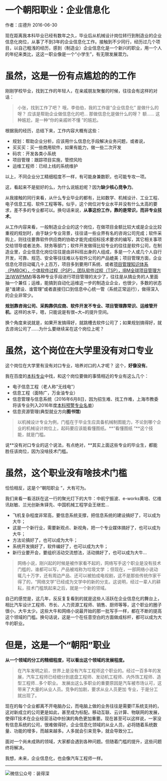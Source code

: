 # 一个朝阳职业：企业信息化

作者：庄德升        2016-06-30

现在距离我本科毕业已经有数年之久，毕业后从机械设计岗位转行到制造业的企业信息化岗位，从事了不到3年的企业信息化工作。接触到不少同行，经历过几个项目，以自己粗浅的经历，感到（制造业）企业信息化是一个新兴的职业，用一个人的年纪来类比，这这一职业像是一个“小学生”，有无限发展潜力。

# 虽然，这是一份有点尴尬的的工作
刚刚学校毕业，找到工作的年轻人，在亲戚朋友聚餐的时候，往往会有这样的对话：
>小张，找到工作了吧？
> 哦，李伯伯，我的工作是“企业信息化”
> 是做什么的呀？
>应该是帮助企业做信息化的吧...
>那做信息化是做什么的呀？
>额......
这种尴尬，是一种“你的亲戚听不懂 ”的尴尬。

根据我的经历，总结下来，工作内容大概有这些：

* 规划：帮助企业分析，应该用什么信息化手段解决业务问题，或者说，
* 买买买：买一些商用软件，如果有能力，做一些二次开发
* 码农：开发各类小系统
* 项目管理：跟踪项目实施，管控风险
* 运维工程师：已经上线的系统维护

以上，不同企业分工精细程度不一样，有可能身兼数职，也可能专攻一项。

这，看起来不是挺好的么，为什么说尴尬呢？因为**缺少核心竞争力**。

从我接触的同行来看，从什么专业毕业的都有，比如数学、机械设计、工业工程、电子信息工程、软件工程等等。似乎，这个岗位对专业水平并没有什么太高的要求，差不多的专业都可以。换句话来说，**从事这份工作，靠的是常识，而非专业技术**。

从工作内容来看，一般制造业企业的这个岗位，在做项目金额比较大或是企业比较重视的规划时，由于缺少专业背景，往往请一些业界有名的咨询公司完成；软件采购上，则往往要靠软件供应商的协助才能完成招标技术要求的编写，其它相关事项交给领导或者法务、财务等部门；软件开发做得比较专业的往往是软件公司，在制造业里，企业信息化岗位往往是由非科班出身的人组成，多是一个人或几个人自行开发，可靠、规范、安全等往往难以与软件公司的产品媲美；项目管理方面，企业信息化项目动辄几十上百万，项目多到要用IT系统、或者[项目管理知识体系（PMBOK），个体软件过程（PSP），团队软件过程（TSP），IBM全球项目管理方法(WWPMM)](http://baike.baidu.com/link?url=sBJisse2MGKRKM1zc_-5TwK3nlDh8_W0-ONOiixPqfZom5nOV0LFNjW9tPU-Tx7etrcoc0SQ0IGH4pCrAAb3VBZPj7_gRgk7uNlIJhLg25O)等各种专业手段进行项目管理的太少了，往往是从搞业务的人里面抽一个兼任；运维，能搞到自动化运维这一步的制造业企业，也很少，多数的状态是“谁建设、谁管理”或者直接归口到信息中心统一管（系统正常运行），做得深入的企业非常少。

**规划靠咨询公司、采购靠供应商、软件开发不专业、项目管理靠常识、运维管开机**，这样的水平，嗯，只能说是有很~大~的提升空间。

换个角度来说就是，如果开发搞得好，就跳槽去软件公司了；如果规划搞得好，就去咨询公司了......为什么要继续呆在这个岗位上呢？

# 虽然，这个岗位在大学里没有对口专业
这个岗位在大学里有没有对口专业，培养对口的人才呢？
这个，**好像没有**。

我在百度的[本科专业](http://baike.baidu.com/wikitag/taglist?tagId=60177)中找，和这个岗位要做的事情相近的专业有这么几个：
* 电子信息工程（老人称“无线电”）
* 信息工程（面特广，万金油专业）
* 信息管理与信息系统（2016年6月8日，因为招生难、找工作难，上海市教委将该专业列入2016年度[本科预警专业名单](http://baike.baidu.com/view/146394.htm)）
* 信息资源管理(典型就业方向**图书馆**)

>以机械设计专业为例，门槛在于毕业生应具备机械制图能力，不论到哪个企业的机械设计岗位上，起码要应该能看懂图纸。**“看懂图纸 ”**这个技能，就是门槛。

说**没有对口专业的这个说法，有点绝对，**其实上面这些专业的毕业生，都能胜任该岗位，因为没啥技术门槛。

# 虽然，这个职业没有啥技术门槛
恰恰相反，这是个“朝阳职业 ”，大有可为。

我们来看一看活跃在这一行的聚光灯下的大牛：中航宁振波、e-works黄培、亿维讯赵敏、兰光创新朱铎先、中国机械工程学会王继宏...
* 飞机复杂程度非常高，要信息系统支撑，把信息系统的建设搞好了，可以成为大牛；
* 这是一个新行业，需要新观点、新视角，把一个专业媒体搞好了，也可以成为大牛；
* 方法论搞好了，也可以成为大牛；
* 系统开发搞好了，软件编好了，也可以成为大牛；
* 新行业要开会，要组织活动交流想法，活动搞好了，也可以成为大牛...

>网络小说，刚兴起的时候是被作家看不起的，网络写手这个职业是没有技术门槛的，谁都可以写，产品被戏称为垃圾文学 ；但现在，一部网络小说动辄几十万字，还有周边产品、还可以被拍成电视剧，这不是那些传统作家干得了的，“网络文学”已经成为文学中的新的分支。这说明，经过一辈人的耕耘，技术门槛筑起来之后，就是一个新的领域。

自己的感觉是，这几年，反反复复看到的就是这些人活跃在企业信息化的舞台上，相比汽车设计工程师、市长、人力资源工程师、销售、厨师等等，这个职业的圈子很小，大牛太少。这些大牛和网络小说最开始的那一批写手一样，都在不断的提高这个领域的门槛。换句话说，这是一个在任意空白的方面做成标杆，都可以成为大牛的职业。

# 但是，这是一个“朝阳”职业

**从一个领域的分工的精细程度，可以看出这个领域的发展程度。**
>在汽车发明之前，世界上是没有汽车工程师这个职业的。经过一百多年的发展，汽车工程师已经细分到底盘工程师、发动机工程师、内外饰工程师、造型工程师...多个职业。
>发展出这么多职业的重要原因是汽车被市场认可，这带来了大量的从业人员。竞争的加剧，要求从业人员更加
专业，于是分工就出现了。

现在的每个企业都离不开电脑办公，而电脑上做的业务往往是需要IT系统支持的，这对新成立的公司更是如此，甚至成为标配。移动互联、云计算、物联网的发展，使得IT技术在企业经营活动中扮演的角色更加重要。现在甚至可以这样说，一家没有信息系统的公司，很难做得好。企业信息化领域的从业人员，必将随着系统数量、功能的增多，而越来越多。人多就会引来竞争，就会导致分工。

面对一个尚未成熟的领域，大家都会遇到各种问题。但随着门槛的提升，这些问题终将解决。

我想，未来，企业信息化，也会像汽车工程师一样。


---
![微信公众号：装得深](http://i4.piimg.com/524586/24d1fa029a8b7b4ds.jpg)
